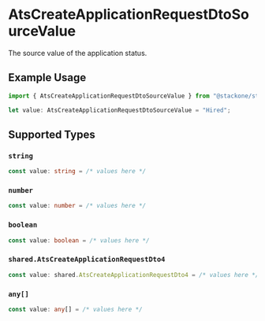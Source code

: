 # AtsCreateApplicationRequestDtoSourceValue

The source value of the application status.

## Example Usage

```typescript
import { AtsCreateApplicationRequestDtoSourceValue } from "@stackone/stackone-client-ts/sdk/models/shared";

let value: AtsCreateApplicationRequestDtoSourceValue = "Hired";
```

## Supported Types

### `string`

```typescript
const value: string = /* values here */
```

### `number`

```typescript
const value: number = /* values here */
```

### `boolean`

```typescript
const value: boolean = /* values here */
```

### `shared.AtsCreateApplicationRequestDto4`

```typescript
const value: shared.AtsCreateApplicationRequestDto4 = /* values here */
```

### `any[]`

```typescript
const value: any[] = /* values here */
```

